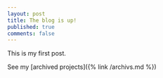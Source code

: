 ```yaml
---
layout: post
title: The blog is up!
published: true
comments: false
---
```


This is my first post.

See my [archived projects]({% link /archivs.md %})
